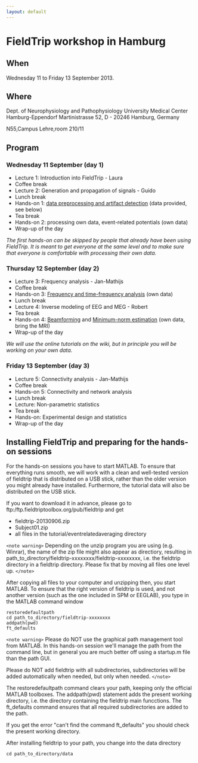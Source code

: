 ```yaml
---
layout: default
---
```


#  FieldTrip workshop in Hamburg

## When

Wednesday 11 to Friday 13 September 2013.

##  Where

Dept. of Neurophysiology and Pathophysiology
University Medical Center Hamburg-Eppendorf
Martinistrasse 52, D - 20246 Hamburg, Germany

N55,Campus Lehre,room 210/11

## Program

### Wednesday 11 September (day 1)

*  Lecture 1: Introduction into FieldTrip - Laura
*  Coffee break
*  Lecture 2: Generation and propagation of signals - Guido
*  Lunch break
*  Hands-on 1: [data preprocessing and artifact detection](/tutorial/eventrelatedaveraging) (data provided, see below)
*  Tea break
*  Hands-on 2: processing own data, event-related potentials (own data)
*  Wrap-up of the day

*The first hands-on can be skipped by people that already have been using FieldTrip. It is meant to get everyone at the same level and to make sure that everyone is comfortable with processing their own data.*

### Thursday 12 September (day 2)

*  Lecture 3:  Frequency analysis - Jan-Mathijs
*  Coffee break
*  Hands-on 3: [Frequency and time-frequency analysis](/tutorial/timefrequencyanalysis) (own data)
*  Lunch break
*  Lecture 4: Inverse modeling of EEG and MEG - Robert
*  Tea break
*  Hands-on 4: [Beamforming](/tutorial/beamformer) and [Minimum-norm estimation](/tutorial/minimumnormestimate) (own data, bring the MRI)
*  Wrap-up of the day

*We will use the online tutorials on the wiki, but in principle you will be working on your own data.*

### Friday 13 September (day 3)

*  Lecture 5: Connectivity analysis - Jan-Mathijs
*  Coffee break
*  Hands-on 5: Connectivity and network analysis
*  Lunch break
*  Lecture: Non-parametric statistics
*  Tea break
*  Hands-on: Experimental design and statistics
*  Wrap-up of the day

## Installing FieldTrip and preparing for the hands-on sessions

For the hands-on sessions you have to start MATLAB. To ensure that
everything runs smooth, we will work with a clean and well-tested
version of fieldtrip that is distributed on a USB stick, rather than the older version you might already have installed. Furthermore, the tutorial data will also be distributed on the USB stick.

If you want to download it in advance, please go to ftp:/ftp.fieldtriptoolbox.org/pub/fieldtrip and get

*  fieldtrip-20130906.zip
*  Subject01.zip
*  all files in the tutorial/eventrelatedaveraging directory

`<note warning>`
Depending on the unzip program you are using (e.g. Winrar), the name
of the zip file might also appear as directiory, resulting in
path_to_directory/fieldtrip-xxxxxxxx/fieldtrip-xxxxxxxx, i.e. the
fieldtrip directory in a fieldtrip directory. Please fix that by
moving all files one level up.
`</note>`

After copying all files to your computer and unzipping then, you start MATLAB. To ensure that the right version of fieldtrip is used, and not another version (such as the one included in SPM or EEGLAB), you type in the MATLAB command window

    restoredefaultpath
    cd path_to_directory/fieldtrip-xxxxxxxx
    addpath(pwd)
    ft_defaults

`<note warning>`
Please do NOT use the graphical path management tool from MATLAB. In this hands-on session we'll manage the path from the command line, but in general you are much better off using a startup.m file than the path GUI.

Please do NOT add fieldtrip with all subdirectories, subdirectories will be added automatically when needed, but only when needed.
`</note>`

The restoredefaultpath command clears your path, keeping only the
official MATLAB toolboxes. The addpath(pwd) statement adds the
present working directory, i.e. the directory containing the fieldtrip
main funcctions. The ft_defaults command ensures that all required
subdirectories are added to the path.

If you get the error "can't find the command ft_defaults" you should check the present working directory.

After installing fieldtrip to your path, you change into the data directory

    cd path_to_directory/data
